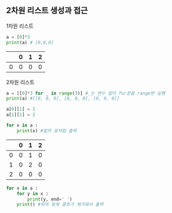 ## 2차원 리스트 생성과 접근

1차원 리스트

```python
a = [0]*3
print(a) # [0,0,0]
```



|      | 0    | 1    | 2    |
| ---- | ---- | ---- | ---- |
| 0    | 0    | 0    | 0    |

2차원 리스트

```python
a = [[0]*3 for _ in range(3)] #_는 변수 없이 for문을 range번 실행
print(a) #[[0, 0, 0], [0, 0, 0], [0, 0, 0]]

a[0][1] = 1
a[1][1] = 2

for x in a :
    print(x) #밑의 표처럼 출력
```

|      | 0    | 1    | 2    |
| ---- | ---- | ---- | ---- |
| 0    | 0    | 1    | 0    |
| 1    | 0    | 2    | 0    |
| 2    | 0    | 0    | 0    |

```python
for x in a :
    for y in x :
        print(y, end=' ')
    print() #위의 표에 괄호가 제거돼서 출력
```



